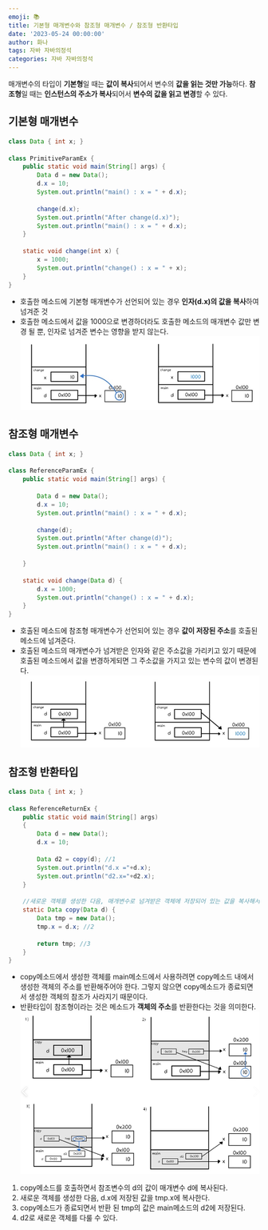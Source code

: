 ```yaml
---
emoji: 📚
title: 기본형 매개변수와 참조형 매개변수 / 참조형 반환타입
date: '2023-05-24 00:00:00'
author: 화나
tags: 자바 자바의정석
categories: 자바 자바의정석
---
```


매개변수의 타입이 **기본형**일 때는 **값이 복사**되어서 변수의 **값을 읽는 것만 가능**하다.
**참조형**일 때는 **인스턴스의 주소가 복사**되어서 **변수의 값을 읽고 변경**할 수 있다.

## 기본형 매개변수

```java
class Data { int x; }

class PrimitiveParamEx {
	public static void main(String[] args) {
		Data d = new Data();
		d.x = 10;
		System.out.println("main() : x = " + d.x);

		change(d.x);
		System.out.println("After change(d.x)");
		System.out.println("main() : x = " + d.x);
	}

	static void change(int x) {
		x = 1000;
		System.out.println("change() : x = " + x);
	}
}
```

- 호출한 메소드에 기본형 매개변수가 선언되어 있는 경우 **인자(d.x)의 값을 복사**하여 넘겨준 것
- 호출한 메소드에서 값을 1000으로 변경하더라도 호출한 메소드의 매개변수 값만 변경 될 뿐, 인자로 넘겨준 변수는 영향을 받지 않는다.
  ![사진](./basic.png)

## 참조형 매개변수

```java
class Data { int x; }

class ReferenceParamEx {
	public static void main(String[] args) {

		Data d = new Data();
		d.x = 10;
		System.out.println("main() : x = " + d.x);

		change(d);
		System.out.println("After change(d)");
		System.out.println("main() : x = " + d.x);

	}

	static void change(Data d) {
		d.x = 1000;
		System.out.println("change() : x = " + d.x);
	}
}
```

- 호출된 메소드에 참조형 매개변수가 선언되어 있는 경우 **값이 저장된 주소**를 호출된 메소드에 넘겨준다.
- 호출된 메소드의 매개변수가 넘겨받은 인자와 같은 주소값을 가리키고 있기 때문에 호출된 메소드에서 값을 변경하게되면 그 주소값을 가지고 있는 변수의 값이 변경된다.
  ![사진](./reference.png)

## 참조형 반환타입

```java
class Data { int x; }

class ReferenceReturnEx {
	public static void main(String[] args)
	{
		Data d = new Data();
		d.x = 10;

		Data d2 = copy(d); //1
		System.out.println("d.x ="+d.x);
		System.out.println("d2.x="+d2.x);
	}

    //새로운 객체를 생성한 다음, 매개변수로 넘겨받은 객체에 저장되어 있는 값을 복사해서 반환하는 메소드
    static Data copy(Data d) {
        Data tmp = new Data();
        tmp.x = d.x; //2

        return tmp; //3
    }
}
```

- copy메소드에서 생성한 객체를 main메소드에서 사용하려면 copy메소드 내에서 생성한 객체의 주소를 반환해주어야 한다. 그렇지 않으면 copy메소드가 종료되면서 생성한 객체의 참조가 사라지기 때문이다.
- 반환타입이 참조형이라는 것은 메소드가 **객체의 주소**를 반환한다는 것을 의미한다.
  ![사진](./reference-return.png)

1. copy메소드를 호출하면서 참조변수의 d의 값이 매개변수 d에 복사된다.
2. 새로운 객체를 생성한 다음, d.x에 저장된 값을 tmp.x에 복사한다.
3. copy메소드가 종료되면서 반환 된 tmp의 값은 main메소드의 d2에 저장된다.
4. d2로 새로운 객체를 다룰 수 있다.
